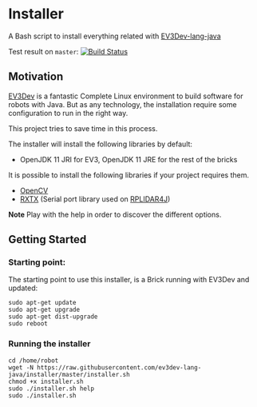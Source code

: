 # Installer
A Bash script to install everything related with [EV3Dev-lang-java](http://ev3dev-lang-java.github.io/)

Test result on `master`: [![Build Status](https://travis-ci.org/ev3dev-lang-java/installer.svg?branch=master)](https://travis-ci.org/ev3dev-lang-java/installer)

## Motivation

[EV3Dev](http://www.ev3dev.org/) is a fantastic Complete Linux environment
to build software for robots with Java. But as any technology, the installation
require some configuration to run in the right way.

This project tries to save time in this process.

The installer will install the following libraries by default:

+ OpenJDK 11 JRI for EV3, OpenJDK 11 JRE for the rest of the bricks

It is possible to install the following libraries if your project requires them.

+ [OpenCV](http://docs.opencv.org/2.4/doc/tutorials/introduction/desktop_java/java_dev_intro.html)
+ [RXTX](https://github.com/rxtx/rxtx) (Serial port library used on [RPLIDAR4J](https://github.com/ev3dev-lang-java/RPLidar4J))

**Note** Play with the help in order to discover the different options.

## Getting Started

### Starting point:

The starting point to use this installer, is a Brick running
with EV3Dev and updated:

```
sudo apt-get update
sudo apt-get upgrade
sudo apt-get dist-upgrade
sudo reboot
```

### Running the installer

```
cd /home/robot
wget -N https://raw.githubusercontent.com/ev3dev-lang-java/installer/master/installer.sh
chmod +x installer.sh
sudo ./installer.sh help
sudo ./installer.sh
```
